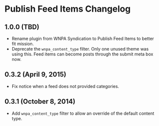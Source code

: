 # Publish Feed Items Changelog

## 1.0.0 (TBD)

* Rename plugin from WNPA Syndication to Publish Feed Items to better fit mission.
* Deprecate the `wnpa_content_type` filter. Only one unused theme was using this. Feed items can become posts through the submit meta box now.

## 0.3.2 (April 9, 2015)

* Fix notice when a feed does not provided categories.

## 0.3.1 (October 8, 2014)

* Add `wnpa_content_type` filter to allow an override of the default content type.
